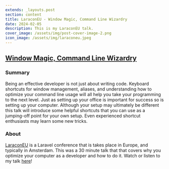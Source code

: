 ```yaml
---
extends: _layouts.post
section: content
title: LaraconEU - Window Magic, Command Line Wizardry
date: 2024-02-05
description: This is my LaraconEU talk.
cover_image: /assets/img/post-cover-image-2.png
icon_image: /assets/img/laraconeu.jpeg
---
```


<h2><a href="https://www.youtube.com/watch?v=Bqm2tGQQFo4&ab_channel=LaraconEU">Window Magic, Command Line Wizardry</a></h2>

<h3>Summary</h3>
Being an effective developer is not just about writing code. Keyboard shortcuts for window management, aliases, and understanding how to optimize your command line usage will all help you take your programming to the next level. Just as setting up your office is important for success so is setting up your computer. Although your setup may ultimately be different this talk will introduce some helpful shortcuts that you can use as a jumping-off point for your own setup. Even experienced shortcut enthusiasts may learn some new tricks.

<h3>About</h3>
<a href="https://laracon.eu/">LaraconEU</a> is a Laravel conference that is takes place in Europe, and typically in Amsterdam. This was a 30 minute talk that that covers why you optimize your computer as a developer and how to do it. Watch or listen to my talk <a href="https://www.youtube.com/watch?v=Bqm2tGQQFo4&ab_channel=LaraconEU">here</a>!
